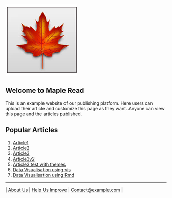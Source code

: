 ![logo](/src/images/images.jfif)
## Welcome to Maple Read

This is an example website of our publishing platform. Here users can upload their article and customize this page as they want. Anyone can view this page and the articles published.

## Popular Articles

1. [Article1](src/articles/article1.md)
2. [Article2](src/articles/article2.md)
3. [Article3](src/articles/article3.html)
4. [Article3v2](src/articles/article3.md)
5. [Article3 test with themes](src/articles/article3v3.md)
6. [Data Visualisation using vis](src/articles/dataVisualiseTest.md)
7. [Data Visualisation using Rmd](src/articles/dataVisualiseWithRmd.html)

___
| [About Us](index.md)        | [Help Us Improve](index.md)    | <Contact@example.com>       |
